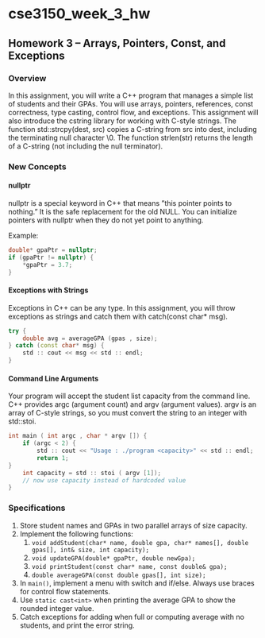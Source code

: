 # cse3150_week_3_hw

## Homework 3 – Arrays, Pointers, Const, and Exceptions

### Overview
In this assignment, you will write a C++ program that manages a simple list
of students and their GPAs. You will use arrays, pointers, references, const
correctness, type casting, control flow, and exceptions. This assignment will also
introduce the cstring library for working with C-style strings. The function
std::strcpy(dest, src) copies a C-string from src into dest, including the
terminating null character \0. The function strlen(str) returns the length of
a C-string (not including the null terminator).

### New Concepts
#### nullptr
nullptr is a special keyword in C++ that means ”this pointer points to nothing.” It is 
the safe replacement for the old NULL. You can initialize pointers with nullptr when they 
do not yet point to anything. 

Example:
```cpp
double* gpaPtr = nullptr;
if (gpaPtr != nullptr) {
    *gpaPtr = 3.7;
}
```

#### Exceptions with Strings
Exceptions in C++ can be any type. In this assignment, you will throw exceptions 
as strings and catch them with catch(const char* msg).
```cpp
try {
    double avg = averageGPA (gpas , size);
} catch (const char* msg) {
    std :: cout << msg << std :: endl;
}
```

#### Command Line Arguments
Your program will accept the student list capacity from the command line. C++
provides argc (argument count) and argv (argument values). argv is an array
of C-style strings, so you must convert the string to an integer with std::stoi.
```cpp
int main ( int argc , char * argv []) {
    if (argc < 2) {
        std :: cout << "Usage : ./program <capacity>" << std :: endl;
        return 1;
}
    int capacity = std :: stoi ( argv [1]);
    // now use capacity instead of hardcoded value
}
```

### Specifications
1. Store student names and GPAs in two parallel arrays of size capacity.
2. Implement the following functions:
   1. `void addStudent(char* name, double gpa, char* names[], double gpas[], int& size, int capacity);`
   2. `void updateGPA(double* gpaPtr, double newGpa);`
   3. `void printStudent(const char* name, const double& gpa);`
   4. `double averageGPA(const double gpas[], int size);`
3. In `main()`, implement a menu with switch and if/else. Always use braces for control flow statements.
4. Use `static cast<int>` when printing the average GPA to show the rounded integer value.
5. Catch exceptions for adding when full or computing average with no students, and print the error string.
